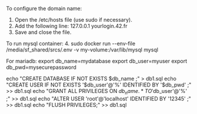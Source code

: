 To configure the domain name:
1. Open the /etc/hosts file (use sudo if necessary).
2. Add the following line:
   127.0.0.1    yourlogin.42.fr
3. Save and close the file.

To run mysql container:
4. sudo docker run --env-file /media/sf_shared/srcs/.env -v my-volume:/var/lib/mysql mysql

For mariadb:
export db_name=mydatabase
export db_user=myuser
export db_pwd=mysecurepassword

echo "CREATE DATABASE IF NOT EXISTS $db_name ;" > db1.sql
echo "CREATE USER IF NOT EXISTS '$db_user'@'%' IDENTIFIED BY '$db_pwd' ;" >> db1.sql
echo "GRANT ALL PRIVILEGES ON $db_name.* TO '$db_user'@'%' ;" >> db1.sql
echo "ALTER USER 'root'@'localhost' IDENTIFIED BY '12345' ;" >> db1.sql
echo "FLUSH PRIVILEGES;" >> db1.sql
